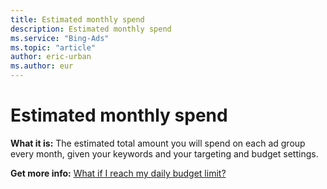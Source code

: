 ```yaml
---
title: Estimated monthly spend
description: Estimated monthly spend
ms.service: "Bing-Ads"
ms.topic: "article"
author: eric-urban
ms.author: eur
---
```


# Estimated monthly spend

**What it is:**     The estimated total amount you will spend on each ad group every month, given your keywords and your targeting and budget settings.

**Get more info:**     [What if I reach my daily budget limit?](../hlp_BA_CONC_BudgetLimit.md)


